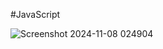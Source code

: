 #JavaScript

![Screenshot 2024-11-08 024904](https://github.com/user-attachments/assets/f329eaa6-f599-4dde-a7ec-9e4d895deb89)
